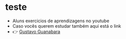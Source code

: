 # teste
- Aluns exercicios de aprendizagens no youtube
- Caso vocês querem estudar também aqui está o link
- 👉 [Gustavo Guanabara](https://www.youtube.com/watch?v=oOUyhGNib2Q)
